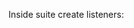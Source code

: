 
Inside suite create listeners:

<listeners>
<listener class-name="com. projectname.Utility.Listeners"></listener>
</listeners>
